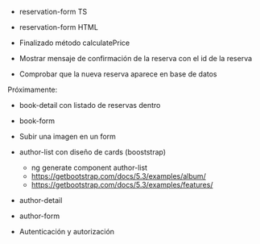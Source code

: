 

* reservation-form TS

* reservation-form HTML

* Finalizado método calculatePrice

* Mostrar mensaje de confirmación de la reserva con el id de la reserva

* Comprobar que la nueva reserva aparece en base de datos



Próximamente:

* book-detail con listado de reservas dentro

* book-form

* Subir una imagen en un form

* author-list con diseño de cards (booststrap)
    * ng generate component author-list
    * https://getbootstrap.com/docs/5.3/examples/album/
    * https://getbootstrap.com/docs/5.3/examples/features/

* author-detail

* author-form

* Autenticación y autorización